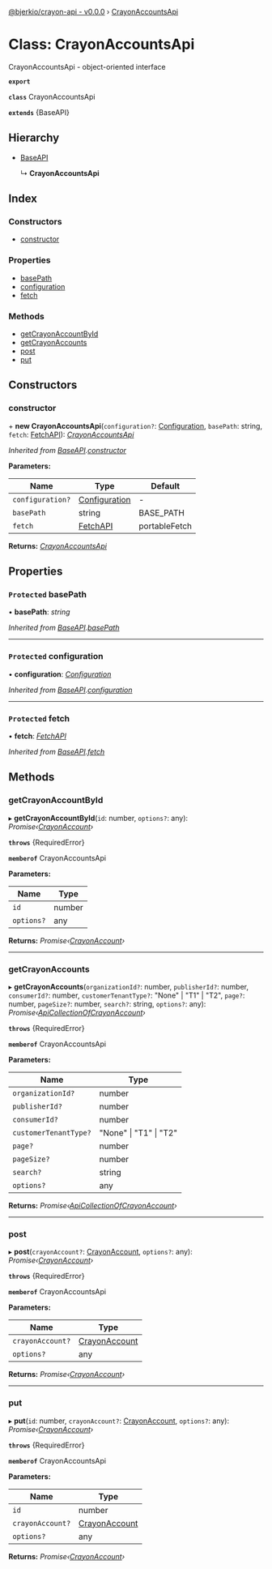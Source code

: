 [@bjerkio/crayon-api - v0.0.0](../README.md) › [CrayonAccountsApi](crayonaccountsapi.md)

# Class: CrayonAccountsApi

CrayonAccountsApi - object-oriented interface

**`export`** 

**`class`** CrayonAccountsApi

**`extends`** {BaseAPI}

## Hierarchy

* [BaseAPI](baseapi.md)

  ↳ **CrayonAccountsApi**

## Index

### Constructors

* [constructor](crayonaccountsapi.md#constructor)

### Properties

* [basePath](crayonaccountsapi.md#protected-basepath)
* [configuration](crayonaccountsapi.md#protected-configuration)
* [fetch](crayonaccountsapi.md#protected-fetch)

### Methods

* [getCrayonAccountById](crayonaccountsapi.md#getcrayonaccountbyid)
* [getCrayonAccounts](crayonaccountsapi.md#getcrayonaccounts)
* [post](crayonaccountsapi.md#post)
* [put](crayonaccountsapi.md#put)

## Constructors

###  constructor

\+ **new CrayonAccountsApi**(`configuration?`: [Configuration](configuration.md), `basePath`: string, `fetch`: [FetchAPI](../interfaces/fetchapi.md)): *[CrayonAccountsApi](crayonaccountsapi.md)*

*Inherited from [BaseAPI](baseapi.md).[constructor](baseapi.md#constructor)*

**Parameters:**

Name | Type | Default |
------ | ------ | ------ |
`configuration?` | [Configuration](configuration.md) | - |
`basePath` | string |  BASE_PATH |
`fetch` | [FetchAPI](../interfaces/fetchapi.md) |  portableFetch |

**Returns:** *[CrayonAccountsApi](crayonaccountsapi.md)*

## Properties

### `Protected` basePath

• **basePath**: *string*

*Inherited from [BaseAPI](baseapi.md).[basePath](baseapi.md#protected-basepath)*

___

### `Protected` configuration

• **configuration**: *[Configuration](configuration.md)*

*Inherited from [BaseAPI](baseapi.md).[configuration](baseapi.md#protected-configuration)*

___

### `Protected` fetch

• **fetch**: *[FetchAPI](../interfaces/fetchapi.md)*

*Inherited from [BaseAPI](baseapi.md).[fetch](baseapi.md#protected-fetch)*

## Methods

###  getCrayonAccountById

▸ **getCrayonAccountById**(`id`: number, `options?`: any): *Promise‹[CrayonAccount](../modules/crayonaccount.md)›*

**`throws`** {RequiredError}

**`memberof`** CrayonAccountsApi

**Parameters:**

Name | Type |
------ | ------ |
`id` | number |
`options?` | any |

**Returns:** *Promise‹[CrayonAccount](../modules/crayonaccount.md)›*

___

###  getCrayonAccounts

▸ **getCrayonAccounts**(`organizationId?`: number, `publisherId?`: number, `consumerId?`: number, `customerTenantType?`: "None" | "T1" | "T2", `page?`: number, `pageSize?`: number, `search?`: string, `options?`: any): *Promise‹[ApiCollectionOfCrayonAccount](../interfaces/apicollectionofcrayonaccount.md)›*

**`throws`** {RequiredError}

**`memberof`** CrayonAccountsApi

**Parameters:**

Name | Type |
------ | ------ |
`organizationId?` | number |
`publisherId?` | number |
`consumerId?` | number |
`customerTenantType?` | "None" &#124; "T1" &#124; "T2" |
`page?` | number |
`pageSize?` | number |
`search?` | string |
`options?` | any |

**Returns:** *Promise‹[ApiCollectionOfCrayonAccount](../interfaces/apicollectionofcrayonaccount.md)›*

___

###  post

▸ **post**(`crayonAccount?`: [CrayonAccount](../modules/crayonaccount.md), `options?`: any): *Promise‹[CrayonAccount](../modules/crayonaccount.md)›*

**`throws`** {RequiredError}

**`memberof`** CrayonAccountsApi

**Parameters:**

Name | Type |
------ | ------ |
`crayonAccount?` | [CrayonAccount](../modules/crayonaccount.md) |
`options?` | any |

**Returns:** *Promise‹[CrayonAccount](../modules/crayonaccount.md)›*

___

###  put

▸ **put**(`id`: number, `crayonAccount?`: [CrayonAccount](../modules/crayonaccount.md), `options?`: any): *Promise‹[CrayonAccount](../modules/crayonaccount.md)›*

**`throws`** {RequiredError}

**`memberof`** CrayonAccountsApi

**Parameters:**

Name | Type |
------ | ------ |
`id` | number |
`crayonAccount?` | [CrayonAccount](../modules/crayonaccount.md) |
`options?` | any |

**Returns:** *Promise‹[CrayonAccount](../modules/crayonaccount.md)›*

